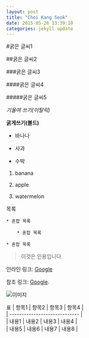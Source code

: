 ```yaml
---
layout: post
title: "Choi Kang Seok"
date: 2015-05-26 13:39:10
categories: jekyll update
---
```


#굵은 글씨1

##굵은 글씨2

###굵은 글씨3

####굵은 글씨4

#####굵은 글씨5

*기울여 쓰기(이탈릭)*

**굵게쓰기(볼드)**

- 바나나

- 사과

- 수박

1. banana

2. apple

3. watermelon
 
목록
    
    * 혼합 목록   
 
        * 혼합 목록

    * 혼합 목록 

> 이것은 인용입니다.   


인라인 링크: [Google](http://www.google.com)

참조 링크: [Google][1].

[1]: http://www.google.com/ "참조링크"


![이미지](http://img.naver.net/static/www/u/2013/0731/nmms_224940510.gif)


표
| 항목1 | 항목2 | 항목3 | 항목4 |  
| ----------------------------- |  
| 내용1 | 내용2 | 내용3 | 내용4 |  
| 내용5 | 내용6 | 내용7 | 내용8 |  
